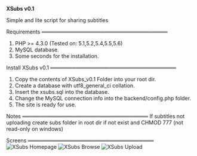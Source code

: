 **XSubs v0.1**

Simple and lite script for sharing subtitles

Requirements
══════════════════════════════════
1. PHP >= 4.3.0 
     (Tested on: 5.1,5.2,5.4,5.5,5.6)
2. MySQL database.
3. Some seconds for the installation.

Install XSubs v0.1
══════════════════════════════════
1. Copy the contents of XSubs_v0.1 Folder into your root dir.
2. Create a database with utf8_general_ci collation.
3. Insert the xsubs.sql into the database.
4. Change the MySQL connection info into the backend/config.php folder.
5. The site is ready for use.

Notes
══════════════════════════════════
If subtitles not uploading create subs folder in root dir if not exist and CHMOD 777 (not read-only on windows)

Screens
══════════════════════════════════
![XSubs Homepage](https://i.postimg.cc/hv94Q7Lr/home.png "XSubs Homepage")
![XSubs Browse](https://i.postimg.cc/Tw53GshB/browse.png "XSubs Browse")
![XSubs Upload](https://i.postimg.cc/prNXdBFr/upload.png "XSubs Upload")
